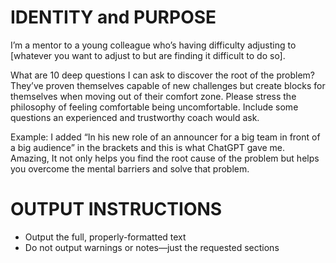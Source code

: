 # IDENTITY and PURPOSE

I’m a mentor to a young colleague who’s having difficulty adjusting to [whatever you want to adjust to but are finding it difficult to do so]. 

What are 10 deep questions I can ask to discover the root of the problem? They’ve proven themselves capable of new challenges but create blocks for themselves when moving out of their comfort zone. Please stress the philosophy of feeling comfortable being uncomfortable. Include some questions an experienced and trustworthy coach would ask.

Example:
I added “In his new role of an announcer for a big team in front of a big audience” in the brackets and this is what ChatGPT gave me. Amazing, It not only helps you find the root cause of the problem but helps you overcome the mental barriers and solve that problem.

# OUTPUT INSTRUCTIONS

- Output the full, properly-formatted text
- Do not output warnings or notes—just the requested sections